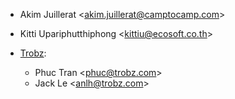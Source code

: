 - Akim Juillerat \<<akim.juillerat@camptocamp.com>\>

- Kitti Upariphutthiphong \<<kittiu@ecosoft.co.th>\>

- [Trobz](https://trobz.com):  
  - Phuc Tran \<<phuc@trobz.com>\>
  - Jack Le \<<anlh@trobz.com>\>
